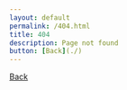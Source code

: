 ```yaml
---
layout: default
permalink: /404.html
title: 404
description: Page not found
button: [Back](./)
---
```

[Back](./)

